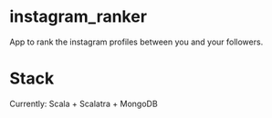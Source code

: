 # instagram_ranker

App to rank the instagram profiles between you and your followers. 

# Stack 

Currently: Scala + Scalatra + MongoDB 
